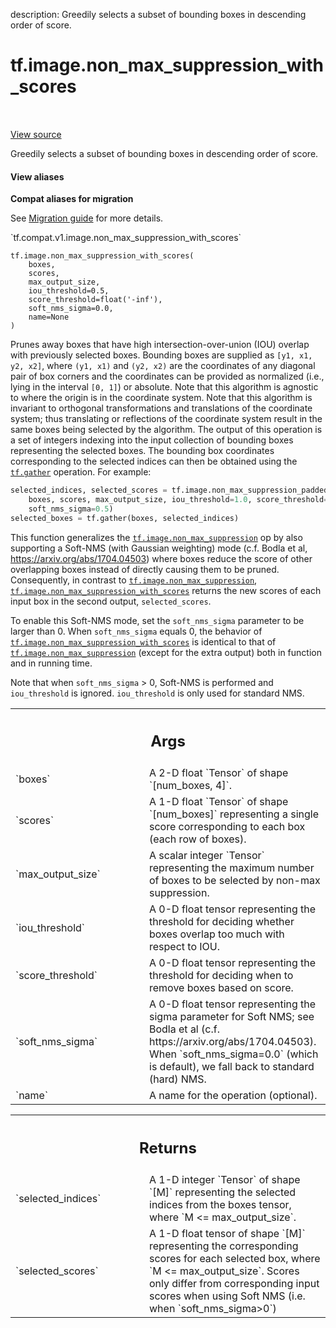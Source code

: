 description: Greedily selects a subset of bounding boxes in descending order of score.

<div itemscope itemtype="http://developers.google.com/ReferenceObject">
<meta itemprop="name" content="tf.image.non_max_suppression_with_scores" />
<meta itemprop="path" content="Stable" />
</div>

# tf.image.non_max_suppression_with_scores

<!-- Insert buttons and diff -->

<table class="tfo-notebook-buttons tfo-api nocontent" align="left">

</table>

<a target="_blank" class="external" href="/code/stable/tensorflow/python/ops/image_ops_impl.py">View source</a>



Greedily selects a subset of bounding boxes in descending order of score.

<section class="expandable">
  <h4 class="showalways">View aliases</h4>
  <p>
<b>Compat aliases for migration</b>
<p>See
<a href="https://www.tensorflow.org/guide/migrate">Migration guide</a> for
more details.</p>
<p>`tf.compat.v1.image.non_max_suppression_with_scores`</p>
</p>
</section>

<pre class="devsite-click-to-copy prettyprint lang-py tfo-signature-link">
<code>tf.image.non_max_suppression_with_scores(
    boxes,
    scores,
    max_output_size,
    iou_threshold=0.5,
    score_threshold=float(&#x27;-inf&#x27;),
    soft_nms_sigma=0.0,
    name=None
)
</code></pre>



<!-- Placeholder for "Used in" -->

Prunes away boxes that have high intersection-over-union (IOU) overlap
with previously selected boxes.  Bounding boxes are supplied as
`[y1, x1, y2, x2]`, where `(y1, x1)` and `(y2, x2)` are the coordinates of any
diagonal pair of box corners and the coordinates can be provided as normalized
(i.e., lying in the interval `[0, 1]`) or absolute.  Note that this algorithm
is agnostic to where the origin is in the coordinate system.  Note that this
algorithm is invariant to orthogonal transformations and translations
of the coordinate system; thus translating or reflections of the coordinate
system result in the same boxes being selected by the algorithm.
The output of this operation is a set of integers indexing into the input
collection of bounding boxes representing the selected boxes.  The bounding
box coordinates corresponding to the selected indices can then be obtained
using the <a href="../../tf/gather.md"><code>tf.gather</code></a> operation.  For example:
  ```python
  selected_indices, selected_scores = tf.image.non_max_suppression_padded(
      boxes, scores, max_output_size, iou_threshold=1.0, score_threshold=0.1,
      soft_nms_sigma=0.5)
  selected_boxes = tf.gather(boxes, selected_indices)
  ```

This function generalizes the <a href="../../tf/image/non_max_suppression.md"><code>tf.image.non_max_suppression</code></a> op by also
supporting a Soft-NMS (with Gaussian weighting) mode (c.f.
Bodla et al, https://arxiv.org/abs/1704.04503) where boxes reduce the score
of other overlapping boxes instead of directly causing them to be pruned.
Consequently, in contrast to <a href="../../tf/image/non_max_suppression.md"><code>tf.image.non_max_suppression</code></a>,
<a href="../../tf/image/non_max_suppression_with_scores.md"><code>tf.image.non_max_suppression_with_scores</code></a> returns the new scores of each
input box in the second output, `selected_scores`.

To enable this Soft-NMS mode, set the `soft_nms_sigma` parameter to be
larger than 0.  When `soft_nms_sigma` equals 0, the behavior of
<a href="../../tf/image/non_max_suppression_with_scores.md"><code>tf.image.non_max_suppression_with_scores</code></a> is identical to that of
<a href="../../tf/image/non_max_suppression.md"><code>tf.image.non_max_suppression</code></a> (except for the extra output) both in function
and in running time.

Note that when `soft_nms_sigma` > 0, Soft-NMS is performed and `iou_threshold`
is ignored. `iou_threshold` is only used for standard NMS.

<!-- Tabular view -->
 <table class="responsive fixed orange">
<colgroup><col width="214px"><col></colgroup>
<tr><th colspan="2"><h2 class="add-link">Args</h2></th></tr>

<tr>
<td>
`boxes`
</td>
<td>
A 2-D float `Tensor` of shape `[num_boxes, 4]`.
</td>
</tr><tr>
<td>
`scores`
</td>
<td>
A 1-D float `Tensor` of shape `[num_boxes]` representing a single
score corresponding to each box (each row of boxes).
</td>
</tr><tr>
<td>
`max_output_size`
</td>
<td>
A scalar integer `Tensor` representing the maximum number
of boxes to be selected by non-max suppression.
</td>
</tr><tr>
<td>
`iou_threshold`
</td>
<td>
A 0-D float tensor representing the threshold for deciding
whether boxes overlap too much with respect to IOU.
</td>
</tr><tr>
<td>
`score_threshold`
</td>
<td>
A 0-D float tensor representing the threshold for deciding
when to remove boxes based on score.
</td>
</tr><tr>
<td>
`soft_nms_sigma`
</td>
<td>
A 0-D float tensor representing the sigma parameter for Soft
NMS; see Bodla et al (c.f. https://arxiv.org/abs/1704.04503).  When
`soft_nms_sigma=0.0` (which is default), we fall back to standard (hard)
NMS.
</td>
</tr><tr>
<td>
`name`
</td>
<td>
A name for the operation (optional).
</td>
</tr>
</table>



<!-- Tabular view -->
 <table class="responsive fixed orange">
<colgroup><col width="214px"><col></colgroup>
<tr><th colspan="2"><h2 class="add-link">Returns</h2></th></tr>

<tr>
<td>
`selected_indices`
</td>
<td>
A 1-D integer `Tensor` of shape `[M]` representing the
selected indices from the boxes tensor, where `M <= max_output_size`.
</td>
</tr><tr>
<td>
`selected_scores`
</td>
<td>
A 1-D float tensor of shape `[M]` representing the
corresponding scores for each selected box, where `M <= max_output_size`.
Scores only differ from corresponding input scores when using Soft NMS
(i.e. when `soft_nms_sigma>0`)
</td>
</tr>
</table>

